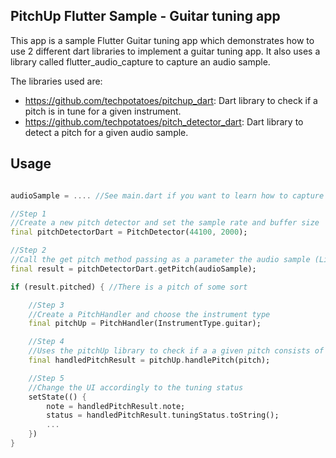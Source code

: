 ## PitchUp Flutter Sample - Guitar tuning app

This app is a sample Flutter Guitar tuning app which demonstrates how to use 2 different dart libraries to implement a guitar tuning app. It also uses a library called flutter_audio_capture to capture an audio sample. 

The libraries used are: 

- https://github.com/techpotatoes/pitchup_dart: Dart library to check if a pitch is in tune for a given instrument.
- https://github.com/techpotatoes/pitch_detector_dart: Dart library to detect a pitch for a given audio sample.

## Usage

```dart

audioSample = .... //See main.dart if you want to learn how to capture audio.

//Step 1
//Create a new pitch detector and set the sample rate and buffer size  
final pitchDetectorDart = PitchDetector(44100, 2000);

//Step 2
//Call the get pitch method passing as a parameter the audio sample (List<double>) to detect a pitch 
final result = pitchDetectorDart.getPitch(audioSample);

if (result.pitched) { //There is a pitch of some sort 

    //Step 3
    //Create a PitchHandler and choose the instrument type
    final pitchUp = PitchHandler(InstrumentType.guitar);

    //Step 4
    //Uses the pitchUp library to check if a a given pitch consists of a guitar note and if it's tuned 
    final handledPitchResult = pitchUp.handlePitch(pitch);

    //Step 5 
    //Change the UI accordingly to the tuning status
    setState(() {
        note = handledPitchResult.note;
        status = handledPitchResult.tuningStatus.toString();
        ...
    })
}
```


